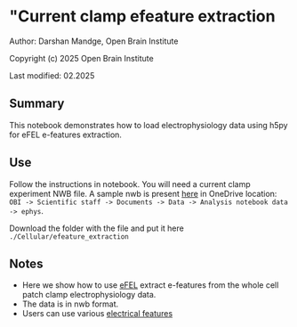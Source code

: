 # "Current clamp efeature extraction

Author: Darshan Mandge, Open Brain Institute

Copyright (c) 2025 Open Brain Institute

Last modified: 02.2025


## Summary
This notebook demonstrates how to load electrophysiology data using h5py for eFEL e-features extraction.

## Use
Follow the instructions in notebook. You will need a current clamp experiment NWB file. 
A sample nwb is present [here](https://openbraininstitute.sharepoint.com/:u:/s/OBI-Scientificstaff/Eb8FqyQL2rdGnhd4kMu1MyoBdG8HtnAkDCL_Mfx4Y1H7gQ?e=UWZWSh) in OneDrive location: `OBI -> Scientific staff -> Documents -> Data -> Analysis notebook data -> ephys`. 

Download the folder with the file and put it here `./Cellular/efeature_extraction`

## Notes
- Here we show how to use [eFEL](https://github.com/openbraininstitute/eFEL) extract e-features from the whole cell patch clamp electrophysiology data. 
- The data is in nwb format.
- Users can use various [electrical features](https://efel.readthedocs.io/en/latest/eFeatures.html)
